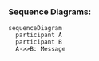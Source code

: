 
### Sequence Diagrams:

```mermaid
sequenceDiagram
  participant A
  participant B
  A->>B: Message
``````